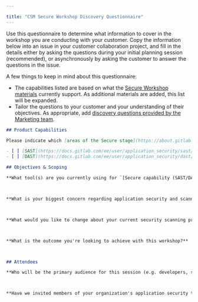 ```yaml
---

title: "CSM Secure Workshop Discovery Questionnaire"
---
```


Use this questionnaire to determine what information to cover in the workshop you are conducting with your customer. Copy the information below into an issue in your customer collaboration project, and fill in the details either by asking the questions during your initial planning session (recommended), or asynchronously by asking the customer to answer the questions in the issue.

A few things to keep in mind about this questionnaire:

- The capabilities listed are based on what the [Secure Workshop materials](https://about.gitlab.com/handbook/customer-success/workshops/secure/#workshop-materials) currently support. As additional materials are added, this list will be expanded.
- Tailor the questions to your customer and your understanding of their objectives. As appropriate, add [discovery questions provided by the Marketing team](https://about.gitlab.com/handbook/marketing/brand-and-product-marketing/product-and-solution-marketing/usecase-gtm/devsecops/#discovery-questions).

```markdown
## Product Capabilities

Please indicate which [areas of the Secure stage](https://about.gitlab.com/stages-devops-lifecycle/secure/) you would like covered in the session:

- [ ] [SAST](https://docs.gitlab.com/ee/user/application_security/sast/)
- [ ] [DAST](https://docs.gitlab.com/ee/user/application_security/dast/)

## Objectives & Scoping

**What tool(s) are you currently using for `[Secure capability (SAST/DAST, etc.)]`?**



**What is your biggest concern regarding application security and scanning?**



**What would you like to change about your current security scanning process?**



**What is the outcome you're looking to achieve with this workshop?**



## Attendees

**Who will be the primary audience for this session (e.g. developers, security team members, etc.)?**



**Have we invited members of your organization's application security team?**


```
